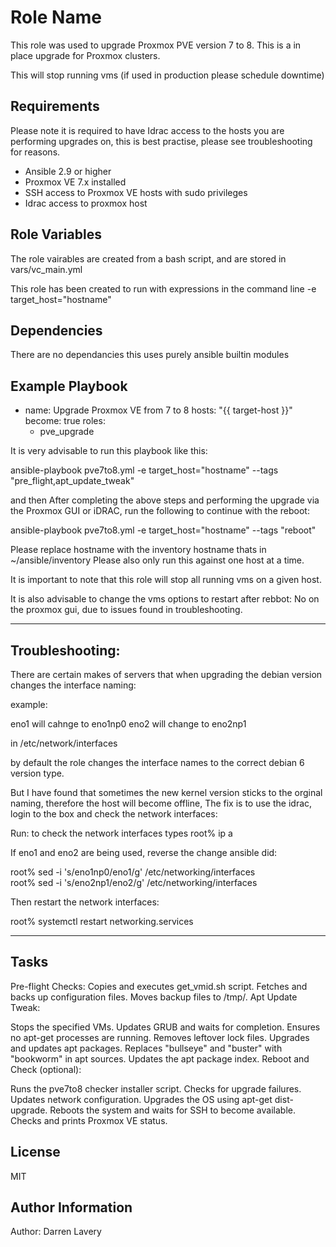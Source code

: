 Role Name
=========

This role was used to upgrade Proxmox PVE version 7 to 8.
This is a in place upgrade for Proxmox clusters.

This will stop running vms (if used in production please schedule downtime)

Requirements
------------

Please note it is required to have Idrac access to the hosts you are performing upgrades on, this is best practise, please see troubleshooting for reasons.

- Ansible 2.9 or higher
- Proxmox VE 7.x installed
- SSH access to Proxmox VE hosts with sudo privileges
- Idrac access to proxmox host

Role Variables
--------------

The role vairables are created from a bash script, and are stored in vars/vc_main.yml

This role has been created to run with expressions in the command line -e target_host="hostname"

Dependencies
------------

There are no dependancies this uses purely ansible builtin modules

Example Playbook
----------------

- name: Upgrade Proxmox VE from 7 to 8
  hosts: "{{ target-host }}"
  become: true
  roles:
    - pve_upgrade

It is very advisable to run this playbook like this:

ansible-playbook pve7to8.yml -e target_host="hostname" --tags "pre_flight,apt_update_tweak"

and then After completing the above steps and performing the upgrade via the Proxmox GUI or iDRAC, run the following to continue with the reboot:

ansible-playbook pve7to8.yml -e target_host="hostname" --tags "reboot"

Please replace hostname with the inventory hostname thats in ~/ansible/inventory Please also only run this against one host at a time.

It is important to note that this role will stop all running vms on a given host.

It is also advisable to change the vms options to restart after rebbot: No on the proxmox gui, due to issues found in troubleshooting.

-------
Troubleshooting:
-------

There are certain makes of servers that when upgrading the debian version changes the interface naming:

example:

eno1 will cahnge to eno1np0
eno2 will change to eno2np1

in /etc/network/interfaces

by default the role changes the interface names to the correct debian 6 version type. 

But I have found that sometimes the new kernel version sticks to the orginal naming, therefore the host will become offline, 
The fix is to use the idrac, login to the box and check the network interfaces:

Run: to check the network interfaces types 
root% ip a 

If eno1 and eno2 are being used, reverse the change ansible did:

root% sed -i 's/eno1np0/eno1/g' /etc/networking/interfaces  
root% sed -i 's/eno2np1/eno2/g' /etc/networking/interfaces

Then restart the network interfaces:

root% systemctl restart networking.services

-------
Tasks
-------

Pre-flight Checks:
  Copies and executes get_vmid.sh script.
  Fetches and backs up configuration files.
  Moves backup files to /tmp/.
  Apt Update Tweak:

Stops the specified VMs.
  Updates GRUB and waits for completion.
  Ensures no apt-get processes are running.
  Removes leftover lock files.
  Upgrades and updates apt packages.
  Replaces "bullseye" and "buster" with "bookworm" in apt sources.
  Updates the apt package index.
  Reboot and Check (optional):

Runs the pve7to8 checker installer script.
  Checks for upgrade failures.
  Updates network configuration.
  Upgrades the OS using apt-get dist-upgrade.
  Reboots the system and waits for SSH to become available.
  Checks and prints Proxmox VE status.


License
-------

MIT

Author Information
------------------

Author: Darren Lavery

